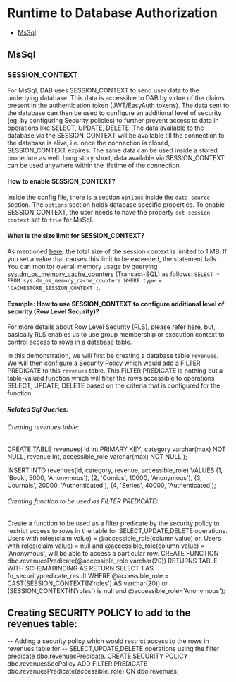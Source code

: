 # Runtime to Database Authorization

- [MsSql](#MsSql)

## MsSql

### SESSION_CONTEXT

For MsSql, DAB uses SESSION_CONTEXT to send user data to the underlying database. This data is accessible to DAB by virtue of the claims present in the authentication token (JWT/EasyAuth tokens).
The data sent to the database can then be used to configure an additional level of security (eg. by configuring Security policies) to further prevent access
to data in operations like SELECT, UPDATE, DELETE. The data available to the database via the SESSION_CONTEXT will be available till the connection to the
database is alive, i.e. once the connection is closed, SESSION_CONTEXT expires. The same data can be used inside a stored procedure as well. Long story short,
data available via SESSION_CONTEXT can be used anywhere within the lifetime of the connection.

#### How to enable SESSION_CONTEXT?
Inside the config file, there is a section `options` inside the `data-source` section. The `options` section holds database specific properties. To enable SESSION_CONTEXT,
the user needs to have the property `set-session-context` set to `true` for MsSql.

#### What is the size limit for SESSION_CONTEXT?
As mentioned [here](https://learn.microsoft.com/en-us/sql/relational-databases/system-stored-procedures/sp-set-session-context-transact-sql?view=sql-server-ver16#remarks), 
the total size of the session context is limited to 1 MB. If you set a value that causes this limit to be exceeded, the statement fails. 
You can monitor overall memory usage by querying [sys.dm_os_memory_cache_counters](https://learn.microsoft.com/en-us/sql/relational-databases/system-dynamic-management-views/sys-dm-os-memory-cache-counters-transact-sql?view=sql-server-ver16) (Transact-SQL) as follows: 
`SELECT * FROM sys.dm_os_memory_cache_counters WHERE type = 'CACHESTORE_SESSION_CONTEXT';`.

#### Example: How to use SESSION_CONTEXT to configure additional level of security (Row Level Security)?
For more details about Row Level Security (RLS), please refer [here](https://learn.microsoft.com/en-us/sql/relational-databases/security/row-level-security?view=sql-server-ver16),
but, basically RLS enables us to use group membership or execution context to control access to rows in a database table.

In this demonstration, we will first be creating a database table `revenues`. We will then configure a Security Policy which would add a FILTER PREDICATE
to this `revenues` table. This FILTER PREDICATE is nothing but a table-valued function which will filter the rows accessible to operations SELECT, UPDATE, DELETE
based on the criteria that is configured for the function.



##### Related Sql Queries:

###### Creating revenues table:
CREATE TABLE revenues(
    id int PRIMARY KEY,
    category varchar(max) NOT NULL,
    revenue int,
    accessible_role varchar(max) NOT NULL
);

INSERT INTO revenues(id, category, revenue, accessible_role) VALUES (1, 'Book', 5000, 'Anonymous'), (2, 'Comics', 10000, 'Anonymous'), (3, 'Journals', 20000, 'Authenticated'), (4, 'Series', 40000, 'Authenticated');

###### Creating function to be used as FILTER PREDICATE:
Create a function to be used as a filter predicate by the security policy to restrict access to rows in the table for SELECT,UPDATE,DELETE operations.
Users with roles(claim value) = @accessible_role(column value) or,
Users with roles(claim value) = null and @accessible_role(column value) = 'Anonymous',
will be able to access a particular row.
CREATE FUNCTION dbo.revenuesPredicate(@accessible_role varchar(20))
RETURNS TABLE
WITH SCHEMABINDING
AS RETURN SELECT 1 AS fn_securitypredicate_result
WHERE @accessible_role = CAST(SESSION_CONTEXT(N'roles') AS varchar(20)) or (SESSION_CONTEXT(N'roles') is null and @accessible_role='Anonymous');

## Creating SECURITY POLICY to add to the revenues table:
-- Adding a security policy which would restrict access to the rows in revenues table for
-- SELECT,UPDATE,DELETE operations using the filter predicate dbo.revenuesPredicate.
CREATE SECURITY POLICY dbo.revenuesSecPolicy 
ADD FILTER PREDICATE dbo.revenuesPredicate(accessible_role) 
ON dbo.revenues;